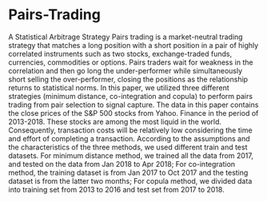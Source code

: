 # Pairs-Trading
A Statistical Arbitrage Strategy
Pairs trading is a market-neutral trading strategy that matches a long position with a short position in a pair of
highly correlated instruments such as two stocks, exchange-traded funds, currencies, commodities or options.
Pairs traders wait for weakness in the correlation and then go long the under-performer while simultaneously
short selling the over-performer, closing the positions as the relationship returns to statistical norms. In this paper,
we utilized three different strategies (minimum distance, co-integration and copula) to perform pairs trading
from pair selection to signal capture.
The data in this paper contains the close prices of the S&P 500 stocks from Yahoo. Finance in the period of
2013-2018. These stocks are among the most liquid in the world. Consequently, transaction costs will be
relatively low considering the time and effort of completing a transaction. According to the assumptions and the
characteristics of the three methods, we used different train and test datasets. For minimum distance method, we
trained all the data from 2017, and tested on the data from Jan 2018 to Apr 2018; For co-integration method, the
training dataset is from Jan 2017 to Oct 2017 and the testing dataset is from the latter two months; For copula
method, we divided data into training set from 2013 to 2016 and test set from 2017 to 2018.
